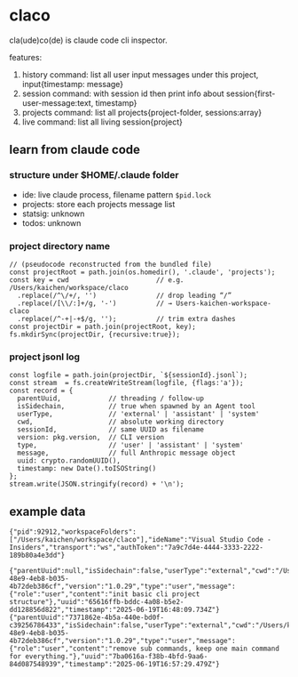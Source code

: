# claco

cla(ude)co(de) is claude code cli inspector.

features:
1. history command: list all user input messages under this project, input{timestamp: message}
2. session command: with session id then print info about session{first-user-message:text, timestamp}
3. projects command: list all projects{project-folder, sessions:array<session-id>}
4. live command: list all living session{project}

## learn from claude code

### structure under $HOME/.claude folder
- ide: live claude process, filename pattern `$pid.lock`
- projects: store each projects message list
- statsig: unknown
- todos: unknown

### project directory name

```
// (pseudocode reconstructed from the bundled file)
const projectRoot = path.join(os.homedir(), '.claude', 'projects');
const key = cwd                      // e.g.  /Users/kaichen/workspace/claco
  .replace(/^\/+/, '')               // drop leading “/”
  .replace(/[\\/:]+/g, '-')          // → Users-kaichen-workspace-claco
  .replace(/^-+|-+$/g, '');          // trim extra dashes
const projectDir = path.join(projectRoot, key);
fs.mkdirSync(projectDir, {recursive:true});
```

### project jsonl log

```
const logfile = path.join(projectDir, `${sessionId}.jsonl`);
const stream  = fs.createWriteStream(logfile, {flags:'a'});
const record = {
  parentUuid,            // threading / follow-up
  isSidechain,           // true when spawned by an Agent tool
  userType,              // 'external' | 'assistant' | 'system'
  cwd,                   // absolute working directory
  sessionId,             // same UUID as filename
  version: pkg.version,  // CLI version
  type,                  // 'user' | 'assistant' | 'system'
  message,               // full Anthropic message object
  uuid: crypto.randomUUID(),
  timestamp: new Date().toISOString()
};
stream.write(JSON.stringify(record) + '\n');
```

## example data

```ide/34946.lock
{"pid":92912,"workspaceFolders":["/Users/kaichen/workspace/claco"],"ideName":"Visual Studio Code - Insiders","transport":"ws","authToken":"7a9c7d4e-4444-3333-2222-189b80a4e3dd"}
```

```projects/-Users-kaichen-workspace-claco/48fb8f8e-48e9-4eb8-b035-4b72deb386cf.jsonl
{"parentUuid":null,"isSidechain":false,"userType":"external","cwd":"/Users/kaichen/workspace/claco","sessionId":"48fb8f8e-48e9-4eb8-b035-4b72deb386cf","version":"1.0.29","type":"user","message":{"role":"user","content":"init basic cli project structure"},"uuid":"65616ffb-bddc-4a08-b5e2-dd128856d822","timestamp":"2025-06-19T16:48:09.734Z"}
{"parentUuid":"7371862e-4b5a-440e-bd0f-c39256786433","isSidechain":false,"userType":"external","cwd":"/Users/kaichen/workspace/claco","sessionId":"48fb8f8e-48e9-4eb8-b035-4b72deb386cf","version":"1.0.29","type":"user","message":{"role":"user","content":"remove sub commands, keep one main command for everything."},"uuid":"7ba0616a-f38b-4bfd-9aa6-84d087548939","timestamp":"2025-06-19T16:57:29.479Z"}
```
